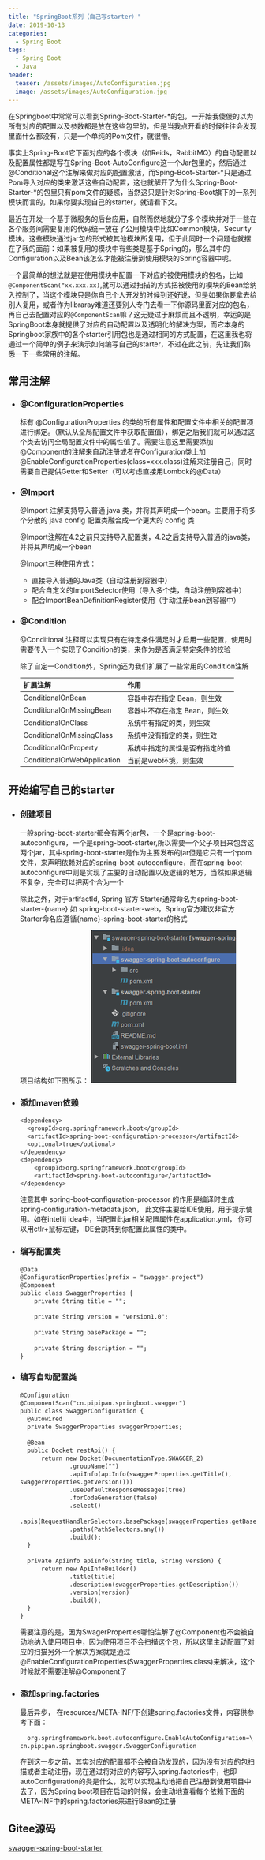 ```yaml
---
title: "SpringBoot系列（自己写starter）"
date: 2019-10-13
categories:
  - Spring Boot
tags:
  - Spring Boot
  - Java
header:
  teaser: /assets/images/AutoConfiguration.jpg
  image: /assets/images/AutoConfiguration.jpg
---
```


在Springboot中常常可以看到Spring-Boot-Starter-*的包，一开始我傻傻的以为所有对应的配置以及参数都是放在这些包里的，但是当我点开看的时候往往会发现里面什么都没有，只是一个单纯的Pom文件，就很懵。

事实上Spring-Boot它下面对应的各个模块（如Reids，RabbitMQ）的自动配置以及配置属性都是写在Spring-Boot-AutoConfigure这一个Jar包里的，然后通过@Conditional这个注解来做对应的配置激活，而Sping-Boot-Starter-*只是通过Pom导入对应的类来激活这些自动配置，这也就解开了为什么Spring-Boot-Starter-*的包里只有pom文件的疑惑，当然这只是针对Spring-Boot旗下的一系列模块而言的，如果你要实现自己的starter，就请看下文。

最近在开发一个基于微服务的后台应用，自然而然地就分了多个模块并对于一些在各个服务间需要复用的代码统一放在了公用模块中比如Common模块，Security模块。这些模块通过jar包的形式被其他模块所复用，但于此同时一个问题也就摆在了我的面前：如果被复用的模块中有些类是基于Spring的，那么其中的Configuration以及Bean该怎么才能被注册到使用模块的Spring容器中呢。

一个最简单的想法就是在使用模块中配置一下对应的被使用模块的包名，比如```@ComponentScan("xx.xxx.xx)```,就可以通过扫描的方式把被使用的模块的Bean给纳入控制了，当这个模块只是你自己个人开发的时候到还好说，但是如果你要拿去给别人复用，或者作为libraray难道还要别人专门去看一下你源码里面对应的包名，再自己去配置对应的```@ComponentScan```嘛？这无疑过于麻烦而且不透明，幸运的是SpringBoot本身就提供了对应的自动配置以及透明化的解决方案，而它本身的Springboot家族中的各个starter引用包也是通过相同的方式配置，在这里我也将通过一个简单的例子来演示如何编写自己的starter，不过在此之前，先让我们熟悉一下一些常用的注解。

## 常用注解
- ### @ConfigurationProperties
     
  标有 @ConfigurationProperties 的类的所有属性和配置文件中相关的配置项进行绑定。（默认从全局配置文件中获取配置值），绑定之后我们就可以通过这个类去访问全局配置文件中的属性值了。需要注意这里需要添加@Component的注解来自动注册或者在Configuration类上加@EnableConfigurationProperties(class=xxx.class)注解来注册自己，同时需要自己提供Getter和Setter（可以考虑直接用Lombok的@Data）

- ### @Import

  @Import 注解支持导入普通 java 类，并将其声明成一个bean。主要用于将多个分散的 java config 配置类融合成一个更大的 config 类

  @Import注解在4.2之前只支持导入配置类，4.2之后支持导入普通的java类，并将其声明成一个bean

  @Import三种使用方式：
  - 直接导入普通的Java类（自动注册到容器中）
  - 配合自定义的ImportSelector使用（导入多个类，自动注册到容器中）
  - 配合ImportBeanDefinitionRegister使用（手动注册bean到容器中）

- ### @Condition

  @Conditional 注释可以实现只有在特定条件满足时才启用一些配置，使用时需要传入一个实现了Condition的类，来作为是否满足特定条件的校验

  除了自定一Condition外，Spring还为我们扩展了一些常用的Condition注解

  |扩展注解|作用|
  |---|---|
  |ConditionalOnBean|容器中存在指定 Bean，则生效|
  |ConditionalOnMissingBean|容器中不存在指定 Bean，则生效|
  |ConditionalOnClass|系统中有指定的类，则生效|
  |ConditionalOnMissingClass|系统中没有指定的类，则生效|
  |ConditionalOnProperty|系统中指定的属性是否有指定的值|
  |ConditionalOnWebApplication|当前是web环境，则生效|

## 开始编写自己的starter

- ### 创建项目
  一般spring-boot-starter都会有两个jar包，一个是spring-boot-autoconfigure，一个是spring-boot-starter,所以需要一个父子项目来包含这两个jar，其中spring-boot-starter是作为主要发布的jar但是它只有一个pom文件，来声明依赖对应的spring-boot-autoconfigure，而在spring-boot-autoconfigure中则是实现了主要的自动配置以及逻辑的地方，当然如果逻辑不复杂，完全可以把两个合为一个

  除此之外，对于artifactId, Spring 官方 Starter通常命名为spring-boot-starter-{name} 如 spring-boot-starter-web，Spring官方建议非官方Starter命名应遵循{name}-spring-boot-starter的格式

  项目结构如下图所示：
  ![image](/assets/images/starter项目结构.png)

- ### 添加maven依赖
  ```
  <dependency>
    <groupId>org.springframework.boot</groupId>
    <artifactId>spring-boot-configuration-processor</artifactId>
    <optional>true</optional>
  </dependency>
  <dependency>
      <groupId>org.springframework.boot</groupId>
      <artifactId>spring-boot-autoconfigure</artifactId>
  </dependency>
  ```
  注意其中 spring-boot-configuration-processor 的作用是编译时生成spring-configuration-metadata.json， 此文件主要给IDE使用，用于提示使用。如在intellij idea中，当配置此jar相关配置属性在application.yml， 你可以用ctlr+鼠标左键，IDE会跳转到你配置此属性的类中。

- ### 编写配置类
  ```
  @Data
  @ConfigurationProperties(prefix = "swagger.project")
  @Component
  public class SwaggerProperties {
      private String title = "";

      private String version = "version1.0";

      private String basePackage = "";

      private String description = "";
  }
  ```

- ### 编写自动配置类
  ```
  @Configuration
  @ComponentScan("cn.pipipan.springboot.swagger")
  public class SwaggerConfiguration {
    @Autowired
    private SwaggerProperties swaggerProperties;

    @Bean
    public Docket restApi() {
        return new Docket(DocumentationType.SWAGGER_2)
                .groupName("")
                .apiInfo(apiInfo(swaggerProperties.getTitle(), swaggerProperties.getVersion()))
                .useDefaultResponseMessages(true)
                .forCodeGeneration(false)
                .select()
                .apis(RequestHandlerSelectors.basePackage(swaggerProperties.getBasePackage()))
                .paths(PathSelectors.any())
                .build();
    }

    private ApiInfo apiInfo(String title, String version) {
        return new ApiInfoBuilder()
                .title(title)
                .description(swaggerProperties.getDescription())
                .version(version)
                .build();
    }
  }
  ```
  需要注意的是，因为SwagerProperties哪怕注解了@Component也不会被自动地纳入使用项目中，因为使用项目不会扫描这个包，所以这里主动配置了对应的扫描另外一个解决方案就是通过@EnableConfigurationProperties(SwaggerProperties.class)来解决，这个时候就不需要注解@Component了

- ### 添加spring.factories
  最后异步， 在resources/META-INF/下创建spring.factories文件，内容供参考下面：
  ```
    org.springframework.boot.autoconfigure.EnableAutoConfiguration=\
  cn.pipipan.springboot.swagger.SwaggerConfiguration
  ```
  在到这一步之前，其实对应的配置都不会被自动发现的，因为没有对应的包扫描或者主动注册，现在通过将对应的内容写入spring.factories中，也即autoConfiguration的类是什么，就可以实现主动地把自己注册到使用项目中去了，因为Spring boot项目在启动的时候，会主动地查看每个依赖下面的META-INF中的spring.factories来进行Bean的注册

## Gitee源码
[swagger-spring-boot-starter](https://gitee.com/ssingularity/swagger-spring-boot-starter)